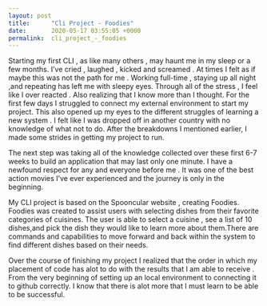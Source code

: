 ```yaml
---
layout: post
title:      "Cli Project - Foodies"
date:       2020-05-17 03:55:05 +0000
permalink:  cli_project_-_foodies
---
```



Starting my first CLI , as like many others , may haunt me in my sleep or a few months. I’ve cried , laughed , kicked and screamed . At times I felt as if maybe this was not the path for me . Working full-time , staying up all night ,and repeating has left me with sleepy eyes. Through all of the stress , I feel like I over reacted . Also realizing that I know more than I thought. For the first few days I struggled to connect my external environment to start my project. This also opened up my eyes to the different struggles of learning a new system . I felt like I was dropped off in another country with no knowledge of what not to do. After the breakdowns I mentioned earlier, I made some strides in getting my project  to run.

The next step was taking all of the knowledge collected over these first 6-7 weeks to build an application that may last only one  minute. I have a newfound respect for any and everyone  before me . It was one of the best action movies I’ve ever experienced and the journey is only in the beginning.


My CLI project is based on the  Spooncular website  , creating Foodies. Foodies was created to assist users with selecting dishes from their favorite categories of cuisines. The user is able to select a cuisine , see a list of 10 dishes,and pick the dish they would like to learn more about them.There are commands and capabilities to move forward and back within the system to find different dishes based on their needs.



Over the course of finishing my project I realized that the order in which my placement of code has alot to do with the results that I am able to receive . From the very beginning of setting up an local environment to connecting it to github correctly. I know that there is alot more that I must learn to be able to be successful.  


